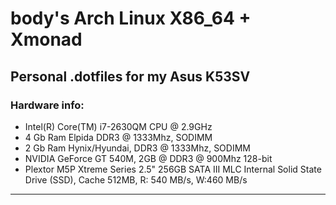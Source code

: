 # body's Arch Linux X86_64 + Xmonad

## Personal .dotfiles for my Asus K53SV


### Hardware info:

* Intel(R) Core(TM) i7-2630QM CPU @ 2.9GHz
* 4 Gb Ram Elpida DDR3 @ 1333Mhz, SODIMM  
* 2 Gb Ram Hynix/Hyundai, DDR3 @ 1333Mhz, SODIMM  
* NVIDIA GeForce GT 540M, 2GB @ DDR3 @ 900Mhz 128-bit
* Plextor M5P Xtreme Series 2.5" 256GB SATA III MLC Internal Solid State Drive (SSD), Cache 512MB, R: 540 MB/s, W:460 MB/s

_______________________________________________________________________________


